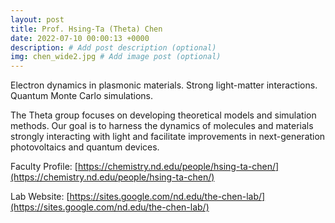 ```yaml
---
layout: post
title: Prof. Hsing-Ta (Theta) Chen
date: 2022-07-10 00:00:13 +0000
description: # Add post description (optional)
img: chen_wide2.jpg # Add image post (optional)
---
```

Electron dynamics in plasmonic materials. Strong light-matter interactions. Quantum Monte Carlo simulations.
<!--more-->

The Theta group focuses on developing theoretical models and simulation methods. Our goal is to harness the dynamics of molecules and materials strongly interacting with light and facilitate improvements in next-generation photovoltaics and quantum devices.

Faculty Profile: [https://chemistry.nd.edu/people/hsing-ta-chen/](https://chemistry.nd.edu/people/hsing-ta-chen/)

Lab Website: [https://sites.google.com/nd.edu/the-chen-lab/](https://sites.google.com/nd.edu/the-chen-lab/)
